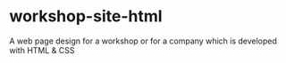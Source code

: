 # workshop-site-html
A web page design for a workshop or for a company which is developed with HTML &amp; CSS
